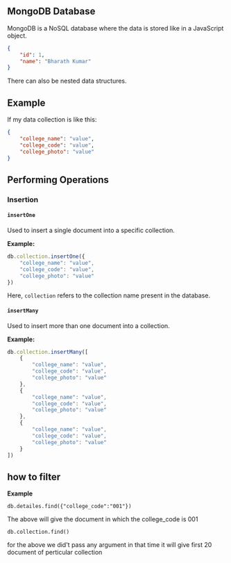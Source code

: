 
## MongoDB Database 
MongoDB is a NoSQL database where the data is stored like in a JavaScript object.

```json
{
    "id": 1,
    "name": "Bharath Kumar"
}
```

There can also be nested data structures.

## Example

If my data collection is like this:

```json
{
    "college_name": "value",
    "college_code": "value",
    "college_photo": "value"
}
```

## Performing Operations

### Insertion

#### `insertOne` 
Used to insert a single document into a specific collection.

**Example:**

```javascript
db.collection.insertOne({
    "college_name": "value",
    "college_code": "value",
    "college_photo": "value"
})
```

Here, `collection` refers to the collection name present in the database.

#### `insertMany`
Used to insert more than one document into a collection.

**Example:**

```javascript
db.collection.insertMany([
    {
        "college_name": "value",
        "college_code": "value",
        "college_photo": "value"
    },
    {
        "college_name": "value",
        "college_code": "value",
        "college_photo": "value"
    },
    {
        "college_name": "value",
        "college_code": "value",
        "college_photo": "value"
    }
])
```
## how to filter 
**Example**
```
db.detailes.find({"college_code":"001"})
```
The above will give the document in which the college_code is 001

```
db.collection.find()
``` 
for the above we did't pass any argument in that time it will give first 20 document of perticular collection

